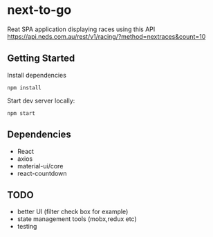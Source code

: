 # next-to-go

Reat SPA application displaying races using this API https://api.neds.com.au/rest/v1/racing/?method=nextraces&count=10

## Getting Started

Install dependencies

```
npm install
```

Start dev server locally:

```
npm start
```

## Dependencies

- React
- axios
- material-ui/core
- react-countdown

## TODO
- better UI (filter check box for example)
- state management tools (mobx,redux etc)
- testing

